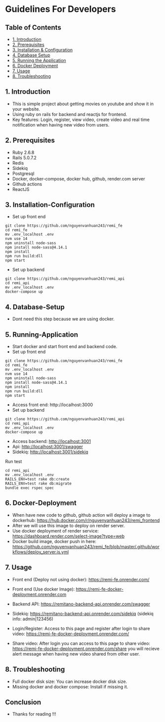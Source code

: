 # Guidelines For Developers

## Table of Contents
- [1. Introduction](#1-Introduction)
- [2. Prerequisites](#2-Prerequisites)
- [3. Installation & Configuration](#3-Installation-Configuration)
- [4. Database Setup](#4-Database-Setup)
- [5. Running the Application](#5-Running-Application)
- [6. Docker Deployment](#6-Docker-Deployment)
- [7. Usage](#7-Usage)
- [8. Troubleshooting](#8-Troubleshooting)

## 1. Introduction
- This is simple project about getting movies on youtube and show it in your website.
- Using ruby on rails for backend and reactjs for frontend.
- Key features: Login, register, view video, create video and real time notification when having new video from users.

## 2. Prerequisites
- Ruby 2.6.8
- Rails 5.0.7.2
- Redis
- Sidekiq
- Postgresql
- Docker, docker-compose, docker hub, github, render.com server
- Github actions
- ReactJS

## 3. Installation-Configuration
- Set up front end
```code
git clone https://github.com/nguyenvanhuan243/remi_fe
cd remi_fe
mv .env_localhost .env
nvm use 14
npm uninstall node-sass
npm install node-sass@4.14.1
npm install
npm run build:dll
npm start
```
- Set up backend
```code
git clone https://github.com/nguyenvanhuan243/remi_api
cd remi_api
mv .env_localhost .env
docker-compose up
```


## 4. Database-Setup
- Dont need this step because we are using docker.

## 5. Running-Application
- Start docker and start front end and backend code.
- Set up front end
```code
git clone https://github.com/nguyenvanhuan243/remi_fe
cd remi_fe
mv .env_localhost .env
nvm use 14
npm uninstall node-sass
npm install node-sass@4.14.1
npm install
npm run build:dll
npm start
```
- Access front end: http://localhost:3000
- Set up backend
```code
git clone https://github.com/nguyenvanhuan243/remi_api
cd remi_api
mv .env_localhost .env
docker-compose up
```
- Access backend: [http://localhost:3001](http://localhost:3001)
- Api: [http://localhost:3001/swagger](http://localhost:3001/swagger)
- Sidekiq: [http://localhost:3001/sidekiq](http://localhost:3001/sidekiq)

Run test
```code
cd remi_api
mv .env_localhost .env
RAILS_ENV=test rake db:create 
RAILS_ENV=test rake db:migrate
bundle exec rspec spec
```

## 6. Docker-Deployment
- When have new code to github, github action will deploy a image to dockerhub:
https://hub.docker.com/r/nguyenvanhuan243/remi_frontend
- After we will use this image to deploy on render server.
- Use docker deployment of render service: https://dashboard.render.com/select-image?type=web
- Docker build image, docker push in here: https://github.com/nguyenvanhuan243/remi_fe/blob/master/.github/workflows/deploy_server.js.yml

## 7. Usage
- Front end (Deploy not using docker): https://remi-fe.onrender.com/
- Front end (Use docker Image): https://remi-fe-docker-deployment.onrender.com
- Backend API: https://remitano-backend-api.onrender.com/swagger
- Sidekiq: https://remitano-backend-api.onrender.com/sidekiq
(sidekiq info: admin|123456)
- Login/Register: Access to this page and register after login to share video: https://remi-fe-docker-deployment.onrender.com/

- Share video: After login you can access to this page to share video: https://remi-fe-docker-deployment.onrender.com/share
you will recieve alert message when having new video shared from other user.

## 8. Troubleshooting
- Full docker disk size: You can increase docker disk size.
- Missing docker and docker compose: Install if missing it.

## Conclusion
- Thanks for reading !!!
